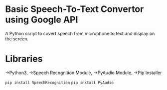 # Basic Speech-To-Text Convertor using Google API

A Python script to covert speech from microphone to text and display on the  screen.

# Libraries

->Python3,
 ->Speech Recognition Module,
 ->PyAudio Module,
 ->Pip Installer

```pip install SpeechRecognition```
```pip install PyAudio```


